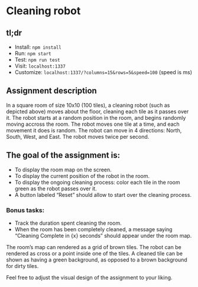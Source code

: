 # Cleaning robot

## tl;dr

-   Install: `npm install`
-   Run: `npm start`
-   Test: `npm run test`
-   Visit: `localhost:1337`
-   Customize: `localhost:1337/?columns=15&rows=5&speed=100` (speed is ms)

## Assignment description

In a square room of size 10x10 (100 tiles), a cleaning robot (such as depicted above) moves about the floor, cleaning each tile as it passes over it.
The robot starts at a random position in the room, and begins randomly moving accross the room.
The robot moves one tile at a time, and each movement it does is random.
The robot can move in 4 directions: North, South, West, and East. The robot moves twice per second.

## The goal of the assignment is:

-   To display the room map on the screen.
-   To display the current position of the robot in the room.
-   To display the ongoing cleaning process: color each tile in the room green as the robot passes over it.
-   A button labeled “Reset” should allow to start over the cleaning process.

### Bonus tasks:

-   Track the duration spent cleaning the room.
-   When the room has been completely cleaned, a message saying “Cleaning Complete in {x} seconds” should appear under the room map.

The room’s map can rendered as a grid of brown tiles.
The robot can be rendered as cross or a point inside one of the tiles.
A cleaned tile can be shown as having a green background, as opposed to a brown background for dirty tiles.

Feel free to adjust the visual design of the assignment to your liking.

